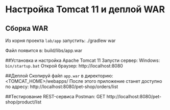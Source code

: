 # Настройка Tomcat 11 и деплой WAR

## Сборка WAR
Из корня проекта `lab/app` запустить:
./gradlew war

Файл появится в:
build/libs/app.war

##Установка и настройка Apache Tomcat 11
Запусти сервер:
Windows: `bin/startup.bat`
Открой браузер:
http://localhost:8080

##Деплой
Скопируй файл `app.war` в директорию:
<TOMCAT_HOME>/webapps/
После этого приложение станет доступно по адресу:
http://localhost:8080/pet-shop/orders/list

##Тестирование REST-сервиса
Postman:
GET http://localhost:8080/pet-shop/product/list
